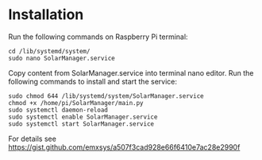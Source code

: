 # Installation
Run the following commands on Raspberry Pi terminal:
```
cd /lib/systemd/system/
sudo nano SolarManager.service
```

Copy content from SolarManager.service into terminal nano editor.
Run the following commands to install and start the service:
```
sudo chmod 644 /lib/systemd/system/SolarManager.service
chmod +x /home/pi/SolarManager/main.py
sudo systemctl daemon-reload
sudo systemctl enable SolarManager.service
sudo systemctl start SolarManager.service
```

For details see https://gist.github.com/emxsys/a507f3cad928e66f6410e7ac28e2990f
